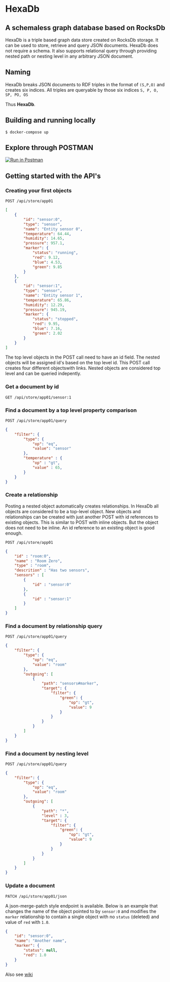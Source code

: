 # HexaDb
## A schemaless graph database based on RocksDb

HexaDb is a triple based graph data store created on RocksDb storage. It can be used to store, retrieve and query JSON documents.
HexaDb does not require a schema. It also supports relational query through providing nested path or nesting level
in any arbitrary JSON document.

## Naming

HexaDb breaks JSON documents to RDF triples in the format of `(S,P,O)` and creates six indices. All triples are queryable by those six indices
`S,
P,
O,
SP,
PO,
OS`

Thus **HexaDb**.

## Building and running locally

`$ docker-compose up`

## Explore through POSTMAN
[![Run in Postman](https://run.pstmn.io/button.svg)](https://app.getpostman.com/run-collection/8901e8658605b63f1edc#?env%5BHexDocker%20Local%20%5D=W3sia2V5IjoiaG9zdCIsInZhbHVlIjoibG9jYWxob3N0IiwiZW5hYmxlZCI6dHJ1ZX0seyJrZXkiOiJwb3J0IiwidmFsdWUiOiI4MDAwIiwiZW5hYmxlZCI6dHJ1ZX0seyJrZXkiOiJhcHBJZCIsInZhbHVlIjoiYXBwMDAyIiwiZW5hYmxlZCI6dHJ1ZX1d)

## Getting started with the API's

### Creating your first objects

`POST /api/store/app01`

```json
[
    {
        "id": "sensor:0",
        "type": "sensor",
        "name": "Entity sensor 0",
        "temperature": 64.44,
        "humidity": 14.65,
        "pressure": 957.1,
        "marker": {
            "status": "running",
            "red": 9.12,
            "blue": 4.53,
            "green": 9.85
        }
    },
    {
        "id": "sensor:1",
        "type": "sensor",
        "name": "Entity sensor 1",
        "temperature": 65.86,
        "humidity": 12.29,
        "pressure": 945.19,
        "marker": {
            "status": "stopped",
            "red": 9.95,
            "blue": 7.16,
            "green": 2.02
        }
    }
]
```
The top level objects in the POST call need to have an id field. The nested objects will be assigned id's based on the top level id. This POST call creates four different objectswith links. Nested objects are considered top level and can be queried indepently. 

### Get a document by id

`GET /api/store/app01/sensor:1`

### Find a document by a top level property comparison

`POST /api/store/app01/query`

```json
{
    "filter": {
        "type": {
            "op": "eq",
            "value": "sensor"
        },
        "temperature" : {
            "op" : "gt",
            "value" : 65,
        }
    }
}
```

### Create a relationship

Posting a nested object automatically creates relationships. In HexaDb all objects are considered to be a top-level object. New objects and relationships can be created with just another POST with id references to existing objects. This is similar to POST with inline objects. But the object does not need to be inline. An id reference to an existing object is good enough.

`POST /api/store/app01`

```json
{
    "id" : "room:0",
    "name" : "Room Zero",
    "type" : "room",
    "descrition" : "Has two sensors",
    "sensors" : [
        {
            "id" : "sensor:0"
        },
        {
            "id" : "sensor:1"
        }
    ]
}
```


### Find a document by relationship query

`POST /api/store/app01/query`

```json
{
    "filter": {
        "type": {
            "op": "eq",
            "value": "room"
        },
        "outgoing": [
            {
                "path": "sensors#marker",
                "target": {
                    "filter": {
                        "green": {
                            "op": "gt",
                            "value": 9
                        }
                    }
                }
            }
        ]
    }
}
```

### Find a document by nesting level

`POST /api/store/app01/query`

```json
{
    "filter": {
        "type": {
            "op": "eq",
            "value": "room"
        },
        "outgoing": [
            {
                "path": "*",
                "level" : 3,
                "target": {
                    "filter": {
                        "green": {
                            "op": "gt",
                            "value": 9
                        }
                    }
                }
            }
        ]
    }
}
```

### Update a document

`PATCH /api/store/app01/json`

A json-merge-patch style endpoint is available. Below is an example that changes the name of the object pointed to by `sensor:0` and modifies the `marker` relationship to contain a single object with no `status` (deleted) and value of `red` with `1.0`.

```json
{
    "id": "sensor:0",
    "name": "Another name",
    "marker": {
        "status": null,
        "red": 1.0
    }
}
```
Also see [wiki](https://github.com/angshuman/hexadb/wiki/Simple-Relationships "Simple Relationships")



